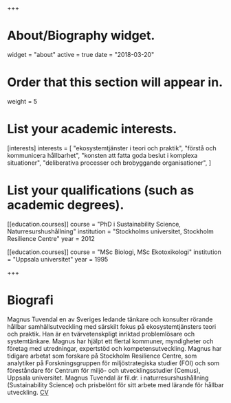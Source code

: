 +++

# About/Biography widget.
widget = "about"
active = true
date = "2018-03-20"

# Order that this section will appear in.
weight = 5

# List your academic interests.
[interests]
  interests = [
    "ekosystemtjänster i teori och praktik", 
    "förstå och kommunicera hållbarhet", 
    "konsten att fatta goda beslut i komplexa situationer",
    "deliberativa processer och brobyggande organisationer",
  ]

# List your qualifications (such as academic degrees).
[[education.courses]]
  course = "PhD i Sustainability Science, Naturresurshushållning"
  institution = "Stockholms universitet, Stockholm Resilience Centre"
  year = 2012

[[education.courses]]
  course = "MSc Biologi, MSc Ekotoxikologi"
  institution = "Uppsala universitet"
  year = 1995
 
+++

# Biografi

Magnus Tuvendal en av Sveriges ledande tänkare och konsulter rörande hållbar samhällsutveckling med särskilt fokus på ekosystemtjänsters teori och praktik. Han är en tvärvetenskpligt inriktad problemlösare och systemtänkare. Magnus har hjälpt ett flertal kommuner, myndigheter och företag med utredningar, expertstöd och kompetensutveckling. Magnus har tidigare arbetat som forskare på Stockholm Resilience Centre, som analytiker på Forskningsgruppen för miljöstrategiska studier (FOI) och som föreståndare för Centrum för miljö- och utvecklingsstudier (Cemus), Uppsala universitet. Magnus Tuvendal är fil.dr. i naturresurshushållning (Sustainability Science) och prisbelönt för sitt arbete med lärande för hållbar utveckling. [CV](https://drive.google.com/file/d/1lypFL10PlauSo-l6tG1nrPYRNCsWaFSE/view?usp=sharing)

